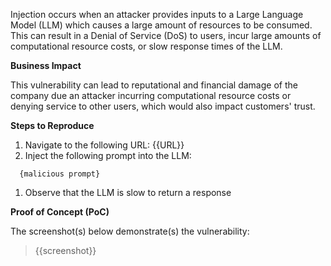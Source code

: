 Injection occurs when an attacker provides inputs to a Large Language Model (LLM) which causes a large amount of resources to be consumed. This can result in a Denial of Service (DoS) to users, incur large amounts of computational resource costs, or slow response times of the LLM.

**Business Impact**

This vulnerability can lead to reputational and financial damage of the company due an attacker incurring computational resource costs or denying service to other users, which would also impact customers' trust.

**Steps to Reproduce**

1. Navigate to the following URL: {{URL}}
1. Inject the following prompt into the LLM:

```prompt
  {malicious prompt}
```

1. Observe that the LLM is slow to return a response

**Proof of Concept (PoC)**

The screenshot(s) below demonstrate(s) the vulnerability:
>
> {{screenshot}}
